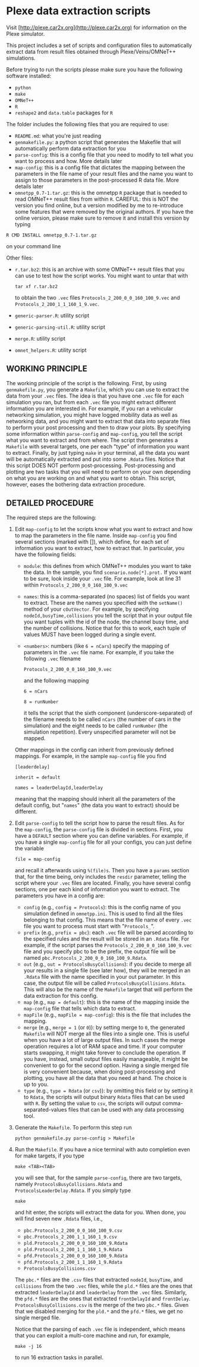Plexe data extraction scripts
=

Visit [http://plexe.car2x.org](http://plexe.car2x.org) for information on the
Plexe simulator.

This project includes a set of scripts and configuration files to automatically
extract data from result files obtained through Plexe/Veins/OMNeT++ simulations.

Before trying to run the scripts please make sure you have the following
software installed:

 * `python`
 * `make`
 * `OMNeT++`
 * `R`
 * `reshape2` and `data.table` packages for `R`

The folder includes the following files that you are required to use:

 * `README.md`: what you're just reading
 * `genmakefile.py`: a python script that generates the Makefile that will
   automatically perform data extraction for you
 * `parse-config`: this is a config file that you need to modify to tell what you
   want to process and how. More details later
 * `map-config`: this is a config file that dictates the mapping between the
   parameters in the file name of your result files and the name you want to
   assign to those parameters in the post-processed R data file. More details
   later
 * `omnetpp_0.7-1.tar.gz`: this is the omnetpp `R` package that is needed to read
   OMNeT++ result files from within `R`. CAREFUL: this is NOT the version you find
   online, but a version modified by me to re-introduce some features that were
   removed by the original authors. If you have the online version, please make
   sure to remove it and install this version by typing

  `R CMD INSTALL omnetpp_0.7-1.tar.gz`

  on your command line

Other files:

 * `r.tar.bz2`: this is an archive with some OMNeT++ result files that you can use
   to test how the script works. You might want to untar that with

   `tar xf r.tar.bz2`

   to obtain the two `.vec` files `Protocols_2_200_0_0_160_100_9.vec` and
   `Protocols_2_200_1_1_160_1_9.vec`.
 * `generic-parser.R`: utility script
 * `generic-parsing-util.R`: utility script
 * `merge.R`: utility script
 * `omnet_helpers.R`: utility script

WORKING PRINCIPLE
-

The working principle of the script is the following. First, by using
`genmakefile.py`, you generate a `Makefile`, which you can use to extract the data
from your `.vec` files. The idea is that you have one `.vec` file for each
simulation you ran, but from each `.vec` file you might extract different
information you are interested in. For example, if you ran a vehicular
networking simulation, you might have logged mobility data as well as networking
data, and you might want to extract that data into separate files to perform
your post processing and then to draw your plots. By specifying some information
within `parse-config` and `map-config`, you tell the script what you want to extract
and from where. The script then generates a `Makefile` with several targets, one
per each "type" of information you want to extract. Finally, by just typing `make`
in your terminal, all the data you want will be automatically extracted and put
into some `.Rdata` files. Notice that this script DOES NOT perform
post-processing. Post-processing and plotting are two tasks that you will need
to perform on your own depending on what you are working on and what you want to
obtain. This script, however, eases the bothering data extraction procedure.

DETAILED PROCEDURE
-

The required steps are the following:

 1. Edit `map-config` to let the scripts know what you want to extract and how to
    map the parameters in the file name. Inside `map-config` you find several
    sections (marked with []), which define, for each set of information you want
    to extract, how to extract that. In particular, you have the following
    fields:
    - `module`: this defines from which OMNeT++ modules you want to take the data.
      In the sample, you find `scenario.node[*].prot.` If you want to be sure, look
      inside your `.vec` file. For example, look at line 31 within
      `Protocols_2_200_0_0_160_100_9.vec`
    - `names`: this is a comma-separated (no spaces) list of fields you want to
      extract. These are the names you specified with the `setName()` method of your
      `cOutVector`. For example, by specifying `nodeId,busyTime,collisions` you tell
      the script that in your output file you want tuples with the id of the
      node, the channel busy time, and the number of collisions. Notice that for
      this to work, each tuple of values MUST have been logged during a single
      event.
    - `<numbers>`: numbers (like `6 = nCars`) specify the mapping of parameters in
      the `.vec` file name. For example, if you take the following `.vec` filename

      `Protocols_2_200_0_0_160_100_9.vec`

      and the following mapping

      `6 = nCars`

      `8 = runNumber`

      it tells the script that the sixth component (underscore-separated) of the
      filename needs to be called `nCars` (the number of cars in the simulation)
      and the eight needs to be called `runNumber` (the simulation repetition).
      Every unspecified parameter will not be mapped.

    Other mappings in the config can inherit from previously defined mappings.
    For example, in the sample `map-config` file you find

    `[leaderdelay]`

    `inherit = default`

    `names = leaderDelayId,leaderDelay`

    meaning that the mapping should inherit all the parameters of the default
    config, but "`names`" (the data you want to extract) should be different.

 2. Edit `parse-config` to tell the script how to parse the result files. As for
    the `map-config`, the `parse-config` file is divided in sections. First, you have
    a `DEFAULT` section where you can define variables. For example, if you have a
    single `map-config` file for all your configs, you can just define the variable

    `file = map-config`

    and recall it afterwards using `%(file)s`.
    Then you have a `params` section that, for the time being, only includes the
    `resdir` parameter, telling the script where your `.vec` files are located.
    Finally, you have several config sections, one per each kind of information
    you want to extract. The parameters you have in a config are:
    - `config` (e.g., `config = Protocols`): this is the config name of you
      simulation defined in `omnetpp.ini`. This is used to find all the files
      belonging to that config. This means that the file name of every `.vec` file
      you want to process must start with "`Protocols_`".
    - `prefix` (e.g., `prefix = pbc`): each `.vec` file will be parsed according to the
      specified rules and the result will be stored in an `.Rdata` file. For
      example, if the script parses the `Protocols_2_200_0_0_160_100_9.vec` file
      and you specify pbc to be the prefix, the output file will be named
      `pbc.Protocols_2_200_0_0_160_100_9.Rdata`.
    - `out` (e.g., `out = ProtocolsBusyCollisions`): if you decide to merge all your
      results in a single file (see later how), they will be merged in an `.Rdata`
      file with the name specified in your out parameter. In this case, the
      output file will be called `ProtocolsBusyCollisions.Rdata`. This will also be
      the name of the `Makefile` target that will perform the data extraction for
      this config.
    - `map` (e.g., `map = default`): this is the name of the mapping inside the
      `map-config` file that tells which data to extract.
    - `mapFile` (e.g., `mapFile = map-config`): this is the file that includes the
      mapping.
    - `merge` (e.g., `merge = 1` (or `0`)): by setting merge to `0`, the generated
      `Makefile` will NOT merge all the files into a single one. This is useful
      when you have a lot of large output files. In such cases the merge
      operation requires a lot of RAM space and time. If your computer starts
      swapping, it might take forever to conclude the operation. If you have,
      instead, small output files easily manageable, it might be convenient to go
      for the second option. Having a single merged file is very convenient
      because, when doing post-processing and plotting, you have all the data
      that you need at hand. The choice is up to you.
    - `type` (e.g., `type = Rdata` (or `csv`)): by omitting this field or by
      setting it to `Rdata`, the scripts will output binary `Rdata` files that
      can be used with `R`. By setting the value to `csv`, the scripts will
      output comma-separated-values files that can be used with any data
      processing tool.

 3. Generate the `Makefile`. To perform this step run

    `python genmakefile.py parse-config > Makefile`

 4. Run the `Makefile`. If you have a nice terminal with auto completion even for
    make targets, if you type

    `make <TAB><TAB>`

    you will see that, for the sample `parse-config`, there are two targets,
    namely `ProtocolsBusyCollisions.Rdata` and `ProtocolsLeaderDelay.Rdata`. If you
    simply type

    `make`

    and hit enter, the scripts will extract the data for you. When done, you will
    find seven new `.Rdata` files, i.e.,
    - `pbc.Protocols_2_200_0_0_160_100_9.csv`
    - `pbc.Protocols_2_200_1_1_160_1_9.csv`
    - `pld.Protocols_2_200_0_0_160_100_9.Rdata`
    - `pld.Protocols_2_200_1_1_160_1_9.Rdata`
    - `pfd.Protocols_2_200_0_0_160_100_9.Rdata`
    - `pfd.Protocols_2_200_1_1_160_1_9.Rdata`
    - `ProtocolsBusyCollisions.csv`

    The `pbc.*` files are the `.csv` files that extracted `nodeId`, `busyTime`, and
    `collisions` from the two `.vec` files, while the `pld.*` files are the ones that
    extracted `leaderDelayId` and `leaderDelay` from the `.vec` files. Similarly, the
    `pfd.*` files are the ones that extracted `frontDelayId` and `frontDelay`.
    `ProtocolsBusyCollisions.csv` is the merge of the two `pbc.*` files. Given that
    we disabled merging for the `pld.*` and the `pfd.*` files, we get no single
    merged file.

    Notice that the parsing of each `.vec` file is independent, which means that
    you can exploit a multi-core machine and run, for example,

    `make -j 16`

    to run 16 extraction tasks in parallel.
